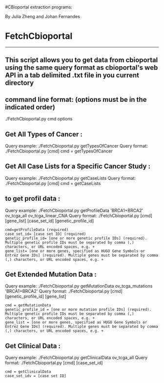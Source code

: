 #CBioportal extraction programs:

By Julia Zheng and Johan Fernandes 

# FetchCbioportal
-------------------------------------------------------------------------------------------------------------------------------
This script allows you to get data from cbioportal using the same query format as cbioportal's web API in a tab delimited .txt file in you current directory
-------------------------------------------------------------------------------------------------------------------------------

command line format: (options must be in the indicated order)
-------------------------------------------------------------
./FetchCbioportal.py  cmd options


Get All Types of Cancer :
------------------------
Query example: ./FetchCbioportal.py getTypesOfCancer
Query format: ./FetchCbioportal.py [cmd]
 	cmd = getTypesOfCancer

Get All Case Lists for a Specific Cancer Study :
----------------------------------------------
Query example: ./FetchCbioportal.py getCaseLists
Query format: ./FetchCbioportal.py [cmd]
    cmd = getCaseLists

to get profil data :
--------------------
Query example: ./FetchCbioportal.py getProfileData 'BRCA1+BRCA2' ov_tcga_all ov_tcga_linear_CNA
Query format: ./FetchCbioportal.py [cmd] [gene_list] [case_set_id] [genetic_profile_id]

    cmd=getProfileData (required)
    case_set_id= [case set ID] (required)
    genetic_profile_id= [one or more genetic profile IDs] (required). Multiple genetic profile IDs must be separated by comma (,) characters, or URL encoded spaces, e.g. +
    gene_list= [one or more genes, specified as HUGO Gene Symbols or Entrez Gene IDs] (required). Multiple genes must be separated by comma (,) characters, or URL encoded spaces, e.g. +

Get Extended Mutation Data :
---------------------------
Query example: ./FetchCbioportal.py getMutationData ov_tcga_mutations 'BRCA1+BRCA2'
Query format: ./FetchCbioportal.py [cmd] [genetic_profile_id] [gene_list]

    cmd = getMutationData
    genetic_profile_id = [one or more mutation profile IDs] (required). Multiple genetic profile IDs must be separated by comma (,) characters, or URL encoded spaces, e.g. +
    gene_list = [one or more genes, specified as HUGO Gene Symbols or Entrez Gene IDs] (required). Multiple genes must be separated by comma (,) characters, or URL encoded spaces, e.g. +


Get Clinical Data :
-------------------
Query example: ./FetchCbioportal.py getClinicalData ov_tcga_all
Query format: ./FetchCbioportal.py [cmd] [case_set_id]

    cmd = getClinicalData
    case_set_idv = [case set ID]




